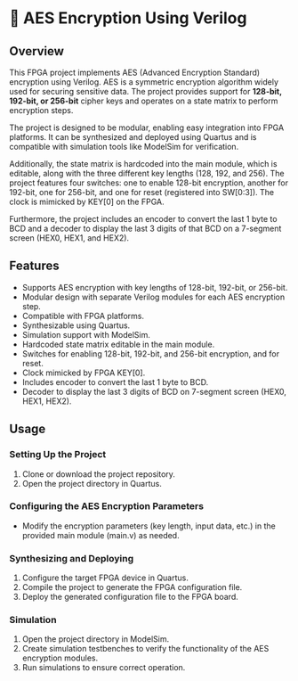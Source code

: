 # 🔐 AES Encryption Using Verilog 

## Overview

This FPGA project implements AES (Advanced Encryption Standard) encryption using Verilog. AES is a symmetric encryption algorithm widely used for securing sensitive data. The project provides support for **128-bit, 192-bit, or 256-bit** cipher keys and operates on a state matrix to perform encryption steps.

The project is designed to be modular, enabling easy integration into FPGA platforms. It can be synthesized and deployed using Quartus and is compatible with simulation tools like ModelSim for verification.

Additionally, the state matrix is hardcoded into the main module, which is editable, along with the three different key lengths (128, 192, and 256). The project features four switches: one to enable 128-bit encryption, another for 192-bit, one for 256-bit, and one for reset (registered into SW[0:3]). The clock is mimicked by KEY[0] on the FPGA.

Furthermore, the project includes an encoder to convert the last 1 byte to BCD and a decoder to display the last 3 digits of that BCD on a 7-segment screen (HEX0, HEX1, and HEX2).

## Features

- Supports AES encryption with key lengths of 128-bit, 192-bit, or 256-bit.
- Modular design with separate Verilog modules for each AES encryption step.
- Compatible with FPGA platforms.
- Synthesizable using Quartus.
- Simulation support with ModelSim.
- Hardcoded state matrix editable in the main module.
- Switches for enabling 128-bit, 192-bit, and 256-bit encryption, and for reset.
- Clock mimicked by FPGA KEY[0].
- Includes encoder to convert the last 1 byte to BCD.
- Decoder to display the last 3 digits of BCD on 7-segment screen (HEX0, HEX1, HEX2).

## Usage

### Setting Up the Project

1. Clone or download the project repository.
2. Open the project directory in Quartus.

### Configuring the AES Encryption Parameters

- Modify the encryption parameters (key length, input data, etc.) in the provided main module (main.v) as needed.

### Synthesizing and Deploying

1. Configure the target FPGA device in Quartus.
2. Compile the project to generate the FPGA configuration file.
3. Deploy the generated configuration file to the FPGA board.

### Simulation

1. Open the project directory in ModelSim.
2. Create simulation testbenches to verify the functionality of the AES encryption modules.
3. Run simulations to ensure correct operation.

